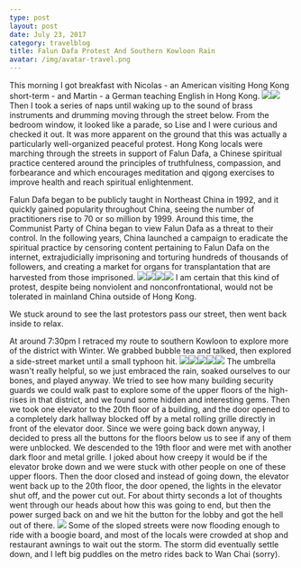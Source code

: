 ```yaml
---
type: post
layout: post
date: July 23, 2017
category: travelblog
title: Falun Dafa Protest And Southern Kowloon Rain
avatar: /img/avatar-travel.png
---
```


This morning I got breakfast with Nicolas - an American visiting Hong Kong short-term - and Martin - a German teaching English in Hong Kong. <img class='post-img' src='{{ "/img/travel/SE_Asia/Day6/IMG_20170723_093738.webp" }}'/><img class='post-img' src='{{ "/img/travel/SE_Asia/Day6/IMG_20170723_101123.webp" }}'/> Then I took a series of naps until waking up to the sound of brass instruments and drumming moving through the street below. From the bedroom window, it looked like a parade, so Lise and I were curious and checked it out. It was more apparent on the ground that this was actually a particularly well-organized peaceful protest. Hong Kong locals were marching through the streets in support of Falun Dafa, a Chinese spiritual practice centered around the principles of truthfulness, compassion, and forbearance and which encourages meditation and qigong exercises to improve health and reach spiritual enlightenment.

Falun Dafa began to be publicly taught in Northeast China in 1992, and it quickly gained popularity throughout China, seeing the number of practitioners rise to 70 or so million by 1999. Around this time, the Communist Party of China began to view Falun Dafa as a threat to their control. In the following years, China launched a campaign to eradicate the spiritual practice by censoring content pertaining to Falun Dafa on the internet, extrajudicially imprisoning and torturing hundreds of thousands of followers, and creating a market for organs for transplantation that are harvested from those imprisoned. <img class='post-img' src='{{ "/img/travel/SE_Asia/Day6/IMG_20170723_161217.webp" }}'/><img class='post-img' src='{{ "/img/travel/SE_Asia/Day6/IMG_20170723_162020.webp" }}'/><img class='post-img' src='{{ "/img/travel/SE_Asia/Day6/IMG_20170723_162133.webp" }}'/><img class='post-img' src='{{ "/img/travel/SE_Asia/Day6/IMG_20170723_163442.webp" }}'/> I am certain that this kind of protest, despite being nonviolent and nonconfrontational, would not be tolerated in mainland China outside of Hong Kong.

We stuck around to see the last protestors pass our street, then went back inside to relax.

At around 7:30pm I retraced my route to southern Kowloon to explore more of the district with Winter. We grabbed bubble tea and talked, then explored a side-street market until a small typhoon hit. <img class='post-img' src='{{ "/img/travel/SE_Asia/Day6/IMG_20170723_200332.webp" }}'/><img class='post-img' src='{{ "/img/travel/SE_Asia/Day6/IMG_20170723_204232.webp" }}'/><img class='post-img' src='{{ "/img/travel/SE_Asia/Day6/IMG_20170723_205708~2.webp" }}'/><img class='post-img' src='{{ "/img/travel/SE_Asia/Day6/IMG_20170723_212425~2.webp" }}'/><img class='post-img' src='{{ "/img/travel/SE_Asia/Day6/IMG_20170723_214551.webp" }}'/> The umbrella wasn't really helpful, so we just embraced the rain, soaked ourselves to our bones, and played anyway. We tried to see how many building security guards we could walk past to explore some of the upper floors of the high-rises in that district, and we found some hidden and interesting gems. Then we took one elevator to the 20th floor of a building, and the door opened to a completely dark hallway blocked off by a metal rolling grille directly in front of the elevator door. Since we were going back down anyway, I decided to press all the buttons for the floors below us to see if any of them were unblocked. We descended to the 19th floor and were met with another dark floor and metal grille. I joked about how creepy it would be if the elevator broke down and we were stuck with other people on one of these upper floors. Then the door closed and instead of going down, the elevator went back up to the 20th floor, the door opened, the lights in the elevator shut off, and the power cut out. For about thirty seconds a lot of thoughts went through our heads about how this was going to end, but then the power surged back on and we hit the button for the lobby and got the hell out of there. <img class='post-img' src='{{ "/img/travel/SE_Asia/Day6/IMG_20170723_223826.webp" }}'/> Some of the sloped streets were now flooding enough to ride with a boogie board, and most of the locals were crowded at shop and restaurant awnings to wait out the storm. The storm did eventually settle down, and I left big puddles on the metro rides back to Wan Chai (sorry).
